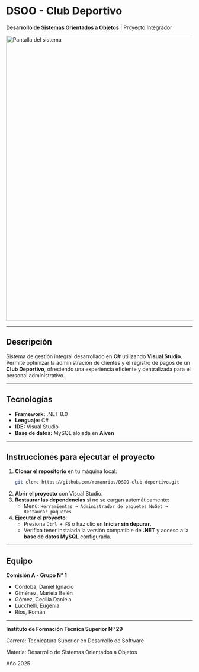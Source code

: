 # DSOO - Club Deportivo

**Desarrollo de Sistemas Orientados a Objetos** | Proyecto Integrador

<img width="1366" height="768" alt="Pantalla del sistema" src="https://github.com/user-attachments/assets/f3f8abb8-7f7e-47d8-9c08-9d5f0c29e0d2" />

---

## Descripción

Sistema de gestión integral desarrollado en **C#** utilizando **Visual Studio**.  
Permite optimizar la administración de clientes y el registro de pagos de un **Club Deportivo**, ofreciendo una experiencia eficiente y centralizada para el personal administrativo.

---

## Tecnologías

- **Framework:** .NET 8.0  
- **Lenguaje:** C#  
- **IDE:** Visual Studio  
- **Base de datos:** MySQL alojada en **Aiven**

---

## Instrucciones para ejecutar el proyecto

1. **Clonar el repositorio** en tu máquina local:  
   ```bash
   git clone https://github.com/romanrios/DSOO-club-deportivo.git
   ```
2. **Abrir el proyecto** con Visual Studio.  
3. **Restaurar las dependencias** si no se cargan automáticamente:  
   - Menú: `Herramientas → Administrador de paquetes NuGet → Restaurar paquetes`  
4. **Ejecutar el proyecto**:  
   - Presiona `Ctrl + F5` o haz clic en **Iniciar sin depurar**.  
   - Verifica tener instalada la versión compatible de **.NET** y acceso a la **base de datos MySQL** configurada.

---

## Equipo

**Comisión A - Grupo N° 1**

- Córdoba, Daniel Ignacio
- Giménez, Mariela Belén
- Gómez, Cecilia Daniela
- Lucchelli, Eugenia
- Ríos, Román

---

**Instituto de Formación Técnica Superior Nº 29**

Carrera: Tecnicatura Superior en Desarrollo de Software

Materia: Desarrollo de Sistemas Orientados a Objetos 

Año 2025
